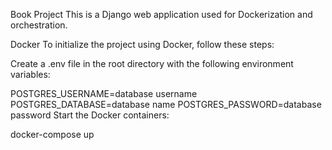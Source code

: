 Book Project
This is a Django web application used for Dockerization and orchestration.

Docker
To initialize the project using Docker, follow these steps:

Create a .env file in the root directory with the following environment variables:

POSTGRES_USERNAME=database username
POSTGRES_DATABASE=database name
POSTGRES_PASSWORD=database password
Start the Docker containers:

docker-compose up
